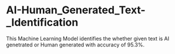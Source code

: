 # AI-Human_Generated_Text-_Identification
This Machine Learning Model identifies the whether given text is AI genetrated or Human generated with accuracy of 95.3%.
